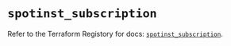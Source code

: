 # `spotinst_subscription`

Refer to the Terraform Registory for docs: [`spotinst_subscription`](https://registry.terraform.io/providers/spotinst/spotinst/1.153.1/docs/resources/subscription).
